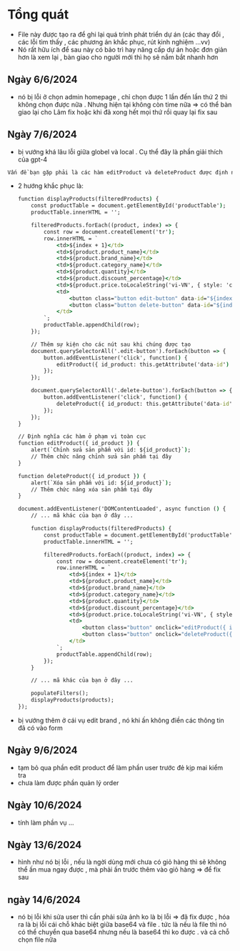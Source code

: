 # Tổng quát
- File này được tạo ra để ghi lại quá trình phát triển dự án (các thay đổi , các lỗi tìm thấy , các phương án khắc phục, rút kinh nghiệm ...vv)
- Nó rất hữu ích để sau này có bảo trì hay nâng cấp dự án hoặc đơn giản hơn là xem lại , bàn giao cho người mới thì họ sẽ nắm bắt nhanh hơn
## Ngày 6/6/2024
- nó bị lỗi ở chọn admin homepage , chỉ chọn được 1 lần đến lần thứ 2 thì không chọn được nữa . Nhưng hiện tại không còn time nữa => có thể bàn giao lại cho Lâm fix hoặc khi đã xong hết mọi thứ rồi quay lại fix sau

## Ngày 7/6/2024
- bị vướng khá lâu lỗi giữa globel và local . Cụ thể đây là phần giải thích của gpt-4 
```cmd
Vấn đề bạn gặp phải là các hàm editProduct và deleteProduct được định nghĩa bên trong hàm xử lý sự kiện DOMContentLoaded, do đó chúng không có phạm vi toàn cục và không thể được truy cập từ các sự kiện onclick được đặt trực tiếp trong HTML.
```
- 2 hướng khắc phục là:
    ```cmd
    function displayProducts(filteredProducts) {
        const productTable = document.getElementById('productTable');
        productTable.innerHTML = '';

        filteredProducts.forEach((product, index) => {
            const row = document.createElement('tr');
            row.innerHTML = `
                <td>${index + 1}</td>
                <td>${product.product_name}</td>
                <td>${product.brand_name}</td>
                <td>${product.category_name}</td>
                <td>${product.quantity}</td>
                <td>${product.discount_percentage}</td>
                <td>${product.price.toLocaleString('vi-VN', { style: 'currency', currency: 'VND' })}</td>
                <td>
                    <button class="button edit-button" data-id="${index + 1}">Sửa</button>
                    <button class="button delete-button" data-id="${index + 1}">Xóa</button>
                </td>
            `;
            productTable.appendChild(row);
        });

        // Thêm sự kiện cho các nút sau khi chúng được tạo
        document.querySelectorAll('.edit-button').forEach(button => {
            button.addEventListener('click', function() {
                editProduct({ id_product: this.getAttribute('data-id') });
            });
        });

        document.querySelectorAll('.delete-button').forEach(button => {
            button.addEventListener('click', function() {
                deleteProduct({ id_product: this.getAttribute('data-id') });
            });
        });
    }
    ```


    ```cmd
    // Định nghĩa các hàm ở phạm vi toàn cục
    function editProduct({ id_product }) {
        alert(`Chỉnh sửa sản phẩm với id: ${id_product}`);
        // Thêm chức năng chỉnh sửa sản phẩm tại đây
    }

    function deleteProduct({ id_product }) {
        alert(`Xóa sản phẩm với id: ${id_product}`);
        // Thêm chức năng xóa sản phẩm tại đây
    }

    document.addEventListener('DOMContentLoaded', async function () {
        // ... mã khác của bạn ở đây ...

        function displayProducts(filteredProducts) {
            const productTable = document.getElementById('productTable');
            productTable.innerHTML = '';

            filteredProducts.forEach((product, index) => {
                const row = document.createElement('tr');
                row.innerHTML = `
                    <td>${index + 1}</td>
                    <td>${product.product_name}</td>
                    <td>${product.brand_name}</td>
                    <td>${product.category_name}</td>
                    <td>${product.quantity}</td>
                    <td>${product.discount_percentage}</td>
                    <td>${product.price.toLocaleString('vi-VN', { style: 'currency', currency: 'VND' })}</td>
                    <td>
                        <button class="button" onclick="editProduct({ id_product: '${index + 1}' })">Sửa</button>
                        <button class="button" onclick="deleteProduct({ id_product: '${index + 1}' })">Xóa</button>
                    </td>
                `;
                productTable.appendChild(row);
            });
        }

        // ... mã khác của bạn ở đây ...

        populateFilters();
        displayProducts(products);
    });
    ```
- bị vướng thêm ở cái vụ edit brand , nó khi ấn không điền các thông tin đã có vào form 

## Ngày 9/6/2024
- tạm bỏ qua phần edit product để làm phần user trước đẻ kịp mai kiểm tra
- chưa làm được phần quản lý order

## Ngày 10/6/2024
- tính làm phần vụ ...

## Ngày 13/6/2024
- hình như nó bị lỗi , nếu là ngời dùng mới chưa có giỏ hàng thì sẽ không thể ấn mua ngay được , mà phải ấn trước thêm vào giỏ hàng => để fix sau

## ngày 14/6/2024 
- nó bị lỗi khi sửa user thì cần phải sửa ảnh ko là bị lỗi => đã fix được , hóa ra là bị lỗi cái chỗ khác biệt giữa base64 và file . tức là nếu là file thì nó có thể chuyển qua base64 nhưng nếu là base64 thì ko được . và cả chỗ chọn file nữa

